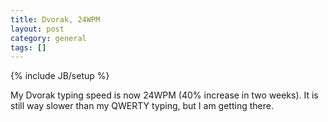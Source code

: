 ```yaml
---
title: Dvorak, 24WPM
layout: post
category: general
tags: []
---
```

{% include JB/setup %}

My Dvorak typing speed is now 24WPM (40% increase in two weeks). It is still way slower than my QWERTY typing, but I am getting there.
